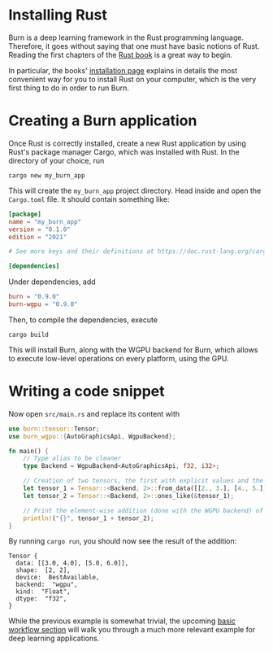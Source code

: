 
# Installing Rust

Burn is a deep learning framework in the Rust programming language. Therefore, it goes without saying that one must have basic notions of Rust. Reading the first chapters of the [Rust book](https://doc.rust-lang.org/book/) is a great way to begin. 

In particular, the books' [installation page](https://doc.rust-lang.org/book/ch01-01-installation.html) explains in details the most convenient way for you to install Rust on your computer, which is the very first thing to do in order to run Burn. 

# Creating a Burn application

Once Rust is correctly installed, create a new Rust application by using Rust's package manager Cargo, which was installed with Rust. In the directory of your choice, run

```console
cargo new my_burn_app
```

This will create the `my_burn_app` project directory. Head inside and open the `Cargo.toml` file. It should contain something like: 

```toml
[package]
name = "my_burn_app"
version = "0.1.0"
edition = "2021"

# See more keys and their definitions at https://doc.rust-lang.org/cargo/reference/manifest.html

[dependencies]
```

Under dependencies, add 
```toml
burn = "0.9.0"
burn-wgpu = "0.9.0"
```

Then, to compile the dependencies, execute

```console
cargo build
```

This will install Burn, along with the WGPU backend for Burn, which allows to execute low-level operations on every platform, using the GPU. 

# Writing a code snippet

Now open `src/main.rs` and replace its content with 
```rust
use burn::tensor::Tensor;
use burn_wgpu::{AutoGraphicsApi, WgpuBackend};

fn main() {
    // Type alias to be cleaner
    type Backend = WgpuBackend<AutoGraphicsApi, f32, i32>;

    // Creation of two tensors, the first with explicit values and the second one with ones, with the same shape as the first
    let tensor_1 = Tensor::<Backend, 2>::from_data([[2., 3.], [4., 5.]]);
    let tensor_2 = Tensor::<Backend, 2>::ones_like(&tensor_1);

    // Print the element-wise addition (done with the WGPU backend) of the two tensors. 
    println!("{}", tensor_1 + tensor_2);
}
```

By running `cargo run`, you should now see the result of the addition: 
```console
Tensor {
  data: [[3.0, 4.0], [5.0, 6.0]],
  shape:  [2, 2],
  device:  BestAvailable,
  backend:  "wgpu",
  kind:  "Float",
  dtype:  "f32",
}
```

While the previous example is somewhat trivial, the upcoming [basic workflow section](./basic-workflow/README.md) will walk you through a much more relevant example for deep learning applications. 
